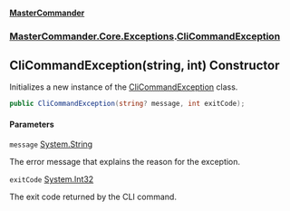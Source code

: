 #### [MasterCommander](MasterCommander.md 'MasterCommander')
### [MasterCommander.Core.Exceptions](MasterCommander.md#MasterCommander.Core.Exceptions 'MasterCommander.Core.Exceptions').[CliCommandException](CliCommandException.md 'MasterCommander.Core.Exceptions.CliCommandException')

## CliCommandException(string, int) Constructor

Initializes a new instance of the [CliCommandException](CliCommandException.md 'MasterCommander.Core.Exceptions.CliCommandException') class.

```csharp
public CliCommandException(string? message, int exitCode);
```
#### Parameters

<a name='MasterCommander.Core.Exceptions.CliCommandException.CliCommandException(string,int).message'></a>

`message` [System.String](https://docs.microsoft.com/en-us/dotnet/api/System.String 'System.String')

The error message that explains the reason for the exception.

<a name='MasterCommander.Core.Exceptions.CliCommandException.CliCommandException(string,int).exitCode'></a>

`exitCode` [System.Int32](https://docs.microsoft.com/en-us/dotnet/api/System.Int32 'System.Int32')

The exit code returned by the CLI command.